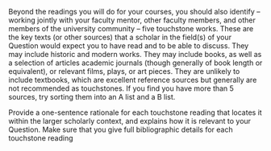Beyond the readings you will do for your courses, you should also identify – working jointly with your faculty mentor, other faculty members, and other members of the university community – five touchstone works. These are the key texts \(or other sources\) that a scholar in the field\(s\) of your Question would expect you to have read and to be able to discuss. They may include historic and modern works. They may include books, as well as a selection of articles academic journals \(though generally of book length or equivalent\), or relevant films, plays, or art pieces. They are unlikely to include textbooks, which are excellent reference sources but generally are not recommended as touchstones. If you find you have more than 5 sources, try sorting them into an A list and a B list.

Provide a one-sentence rationale for each touchstone reading that locates it within the larger scholarly context, and explains how it is relevant to your Question. Make sure that you give full bibliographic details for each touchstone reading

